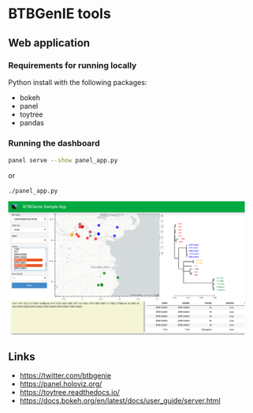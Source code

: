 # BTBGenIE tools

## Web application

### Requirements for running locally

Python install with the following packages:

* bokeh
* panel
* toytree
* pandas

### Running the dashboard

```bash
panel serve --show panel_app.py
```

or

```
./panel_app.py
```

<img src=static/scr1.png width=480px>

## Links

* https://twitter.com/btbgenie
* https://panel.holoviz.org/
* https://toytree.readthedocs.io/
* https://docs.bokeh.org/en/latest/docs/user_guide/server.html
